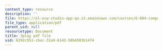 ```yaml
---
content_type: resource
description: ''
file: https://ol-ocw-studio-app-qa.s3.amazonaws.com/courses/6-004-computation-structures-spring-2017/6292c551cbac31a9614358b4503b1474_q38KAGAKORk.pdf
file_type: application/pdf
parent_uid: null
resourcetype: Document
title: 3play pdf file
uid: 6292c551-cbac-31a9-6143-58b4503b1474
---
```

